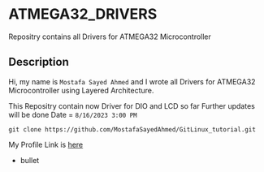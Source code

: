 # ATMEGA32_DRIVERS
Repositry contains all Drivers for ATMEGA32 Microcontroller
## Description
Hi, my name is `Mostafa Sayed Ahmed` and I wrote all Drivers for 
ATMEGA32 Microcontroller using Layered Architecture.

This Repositry contain now Driver for DIO and LCD so far
Further updates will be done Date = `8/16/2023 3:00 PM`
```
git clone https://github.com/MostafaSayedAhmed/GitLinux_tutorial.git
```
My Profile Link is [here](https://github.com/MostafaSayedAhmed)

- bullet
